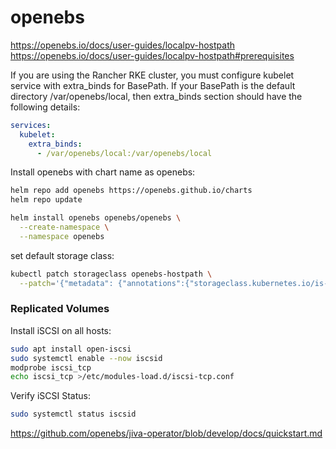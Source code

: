 # openebs

https://openebs.io/docs/user-guides/localpv-hostpath \
https://openebs.io/docs/user-guides/localpv-hostpath#prerequisites

If you are using the Rancher RKE cluster, you must configure kubelet service with extra_binds for BasePath. If your BasePath is the default directory /var/openebs/local, then extra_binds section should have the following details:
```yaml
services:
  kubelet:
    extra_binds:
      - /var/openebs/local:/var/openebs/local
```

Install openebs with chart name as openebs:
```bash
helm repo add openebs https://openebs.github.io/charts
helm repo update

helm install openebs openebs/openebs \
  --create-namespace \
  --namespace openebs
```

set default storage class:
```bash
kubectl patch storageclass openebs-hostpath \
  --patch='{"metadata": {"annotations":{"storageclass.kubernetes.io/is-default-class":"true"}}}'
```

### Replicated Volumes

Install iSCSI on all hosts:
```bash
sudo apt install open-iscsi
sudo systemctl enable --now iscsid
modprobe iscsi_tcp
echo iscsi_tcp >/etc/modules-load.d/iscsi-tcp.conf
```

Verify iSCSI Status:
```bash
sudo systemctl status iscsid
```


https://github.com/openebs/jiva-operator/blob/develop/docs/quickstart.md


